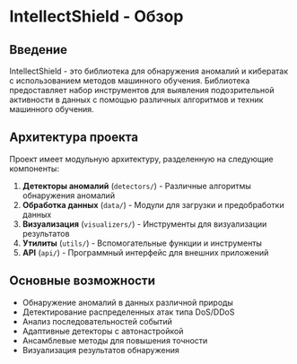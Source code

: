 # IntellectShield - Обзор

## Введение

IntellectShield - это библиотека для обнаружения аномалий и кибератак с использованием методов машинного обучения. 
Библиотека предоставляет набор инструментов для выявления подозрительной активности в данных
с помощью различных алгоритмов и техник машинного обучения.

## Архитектура проекта

Проект имеет модульную архитектуру, разделенную на следующие компоненты:

1. **Детекторы аномалий** (`detectors/`) - Различные алгоритмы обнаружения аномалий
2. **Обработка данных** (`data/`) - Модули для загрузки и предобработки данных
3. **Визуализация** (`visualizers/`) - Инструменты для визуализации результатов
4. **Утилиты** (`utils/`) - Вспомогательные функции и инструменты
5. **API** (`api/`) - Программный интерфейс для внешних приложений

## Основные возможности

- Обнаружение аномалий в данных различной природы
- Детектирование распределенных атак типа DoS/DDoS
- Анализ последовательностей событий
- Адаптивные детекторы с автонастройкой
- Ансамблевые методы для повышения точности
- Визуализация результатов обнаружения
